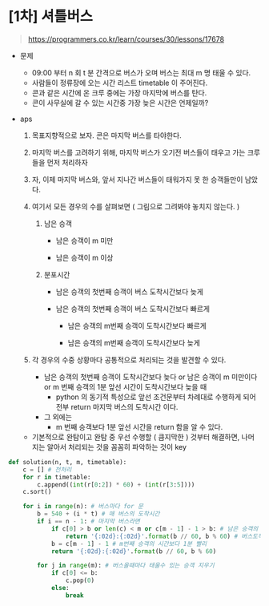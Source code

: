 # [1차] 셔틀버스

> https://programmers.co.kr/learn/courses/30/lessons/17678



- 문제
  - 09:00 부터 n 회 t 분 간격으로 버스가 오며 버스는 최대 m 명 태울 수 있다.
  - 사람들이 정류장에 오는 시간 리스트 timetable 이 주어진다.
  - 콘과 같은 시간에 온 크루 중에는 가장 마지막에 버스를 탄다.
  - 콘이 사무실에 갈 수 있는 시간중 가장 늦은 시간은 언제일까?



- aps

  1. 목표지향적으로 보자. 콘은 마지막 버스를 타야한다.

  2. 마지막 버스를 고려하기 위해, 마지막 버스가 오기전 버스들이 태우고 가는 크루들을 먼저 처리하자

  3. 자, 이제 마지막 버스와, 앞서 지나간 버스들이 태워가지 못 한 승객들만이 남았다.

  4. 여기서 모든 경우의 수를 살펴보면 ( 그림으로 그려봐야 놓치지 않는다. )

     1. 남은 승객

        - 남은 승객이 m 미만

        - 남은 승객이 m 이상

     2. 분포시간

        - 남은 승객의 첫번째 승객이 버스 도착시간보다 늦게

        - 남은 승객의 첫번째 승객이 버스 도착시간보다 빠르게

          - 남은 승객의 m번째 승객이 도착시간보다 빠르게

          - 남은 승객의 m번째 승객이 도착시간보다 늦게

  5. 각 경우의 수중 상황마다 공통적으로 처리되는 것을 발견할 수 있다.

     - 남은 승객의 첫번째 승객이 도착시간보다 늦다 or 남은 승객이 m 미만이다 or m 번째 승객의 1분 앞선 시간이 도착시간보다 늦을 때
       - python 의 동기적 특성으로 앞선 조건문부터 차례대로 수행하게 되어 전부 return 마지막 버스의 도착시간 이다.
     - 그 외에는
       - m 번째 승객보다 1분 앞선 시간을 return 함을 알 수 있다.

  - 기본적으로 완탐이고 완탐 중 우선 수행할 ( 큼지막한 ) 것부터 해결하면, 나머지는 알아서 처리되는 것을 꼼꼼히 파악하는 것이 key



```python
def solution(n, t, m, timetable):
    c = [] # 전처리
    for r in timetable:
        c.append((int(r[0:2]) * 60) + (int(r[3:5])))
    c.sort()

    for i in range(n): # 버스마다 for 문
        b = 540 + (i * t) # 매 버스의 도착시간
        if i == n - 1: # 마지막 버스라면
            if c[0] > b or len(c) < m or c[m - 1] - 1 > b: # 남은 승객의 첫번째가 버스도착시간보다 늦다면, 그렇지않고 남은 승객수가 m보다 작다면, 그렇지도 않고, m번째 승객보다 1분 빠른 시간이 도착시간보다 늦다면
                return '{:02d}:{:02d}'.format(b // 60, b % 60) # 버스도착시간 반환
            b = c[m - 1] - 1 # m번째 승객의 시간보다 1분 빨리
            return '{:02d}:{:02d}'.format(b // 60, b % 60)

        for j in range(m): # 버스올때마다 태울수 있는 승객 지우기
            if c[0] <= b:
                c.pop(0)
            else:
                break

```

